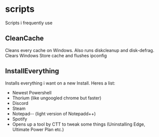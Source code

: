 # scripts
Scripts i frequently use

## CleanCache
Cleans every cache on Windows. Also runs diskcleanup and disk-defrag. Clears Windows Store cache and flushes ipconfig

## InstallEverything
Installs everything i want on a new Install. Heres a list:
- Newest Powershell
- Thorium (like ungoogled chrome but faster)
- Discord
- Steam
- Notepad-- (light version of Notepadd++)
- Spotify
- Opens up a tool by CTT to tweak some things (Uninstalling Edge, Ultimate Power Plan etc.)
